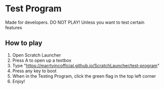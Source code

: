 # Test Program
Made for developers. DO NOT PLAY!
Unless you want to test certain features

## How to play
1. Open Scratch Launcher
2. Press A to open up a textbox
3. Type "https://marrtyincofficial.github.io/ScratchLauncher/test-program"
4. Press any key to boot
5. When in the Testing Program, click the green flag in the top left corner
6. Enjoy!
